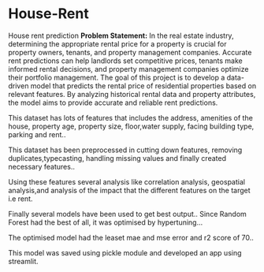 # House-Rent
House rent prediction
**Problem Statement:**
In the real estate industry, determining the appropriate rental price for a property is crucial for
property owners, tenants, and property management companies. Accurate rent predictions can
help landlords set competitive prices, tenants make informed rental decisions, and property
management companies optimize their portfolio management.
The goal of this project is to develop a data-driven model that predicts the rental price of
residential properties based on relevant features. By analyzing historical rental data and
property attributes, the model aims to provide accurate and reliable rent predictions.

This dataset has lots of features that includes the address, amenities of the house, property age, property size, floor,water supply, facing building type, parking and rent..

This dataset has been preprocessed in cutting down features, removing duplicates,typecasting, handling missing values and finally created necessary features..

Using these features several analysis like correlation analysis, geospatial analysis,and analysis of the impact that the different features on the target i.e rent.

Finally several models have been used to get best output.. Since Random Forest had the best of all, it was optimised by hypertuning...

The optimised model had the leaset mae and mse error and r2 score of 70..

This model was saved using pickle module and developed an app using streamlit.


